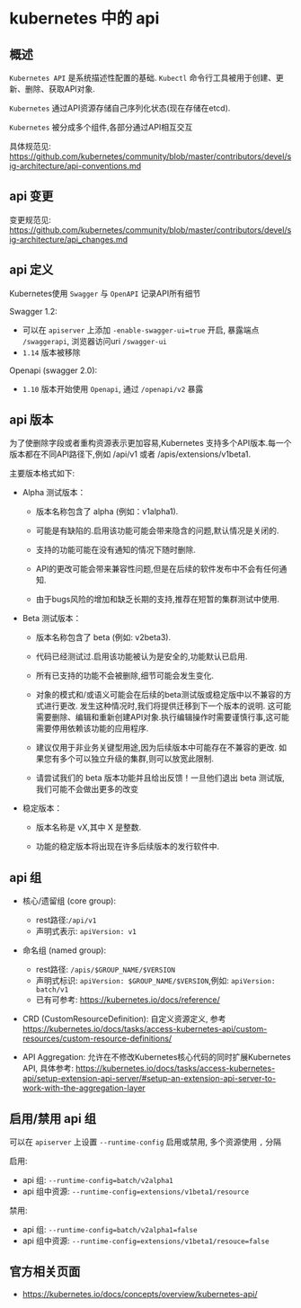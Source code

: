 # kubernetes 中的 api

## 概述

`Kubernetes API` 是系统描述性配置的基础. `Kubectl` 命令行工具被用于创建、更新、删除、获取API对象.

`Kubernetes` 通过API资源存储自己序列化状态(现在存储在etcd).

`Kubernetes` 被分成多个组件,各部分通过API相互交互

具体规范见: https://github.com/kubernetes/community/blob/master/contributors/devel/sig-architecture/api-conventions.md

## api 变更

变更规范见: https://github.com/kubernetes/community/blob/master/contributors/devel/sig-architecture/api_changes.md

## api 定义

Kubernetes使用 `Swagger` 与 `OpenAPI` 记录API所有细节

Swagger 1.2:

- 可以在 `apiserver` 上添加 `-enable-swagger-ui=true` 开启, 暴露端点 `/swaggerapi`, 浏览器访问uri `/swagger-ui`
- `1.14` 版本被移除

Openapi (swagger 2.0):

- `1.10` 版本开始使用 `Openapi`, 通过 `/openapi/v2` 暴露

## api 版本
为了使删除字段或者重构资源表示更加容易,Kubernetes 支持多个API版本.每一个版本都在不同API路径下,例如 /api/v1 或者 /apis/extensions/v1beta1.

主要版本格式如下:

- Alpha 测试版本：

  - 版本名称包含了 alpha (例如：v1alpha1).

  - 可能是有缺陷的.启用该功能可能会带来隐含的问题,默认情况是关闭的.

  - 支持的功能可能在没有通知的情况下随时删除.

  - API的更改可能会带来兼容性问题,但是在后续的软件发布中不会有任何通知.

  - 由于bugs风险的增加和缺乏长期的支持,推荐在短暂的集群测试中使用.

- Beta 测试版本：

  - 版本名称包含了 beta (例如: v2beta3).

  - 代码已经测试过.启用该功能被认为是安全的,功能默认已启用.

  - 所有已支持的功能不会被删除,细节可能会发生变化.

  - 对象的模式和/或语义可能会在后续的beta测试版或稳定版中以不兼容的方式进行更改. 发生这种情况时,我们将提供迁移到下一个版本的说明. 这可能需要删除、编辑和重新创建API对象.执行编辑操作时需要谨慎行事,这可能需要停用依赖该功能的应用程序.

  - 建议仅用于非业务关键型用途,因为后续版本中可能存在不兼容的更改. 如果您有多个可以独立升级的集群,则可以放宽此限制.

  - 请尝试我们的 beta 版本功能并且给出反馈！一旦他们退出 beta 测试版, 我们可能不会做出更多的改变

- 稳定版本：
  - 版本名称是 vX,其中 X 是整数.

  - 功能的稳定版本将出现在许多后续版本的发行软件中.

## api 组

- 核心/遗留组 (core group): 
  - rest路径:`/api/v1`
  - 声明式表示: `apiVersion: v1`
- 命名组 (named group):
  - rest路径: `/apis/$GROUP_NAME/$VERSION`
  - 声明式标识: `apiVersion: $GROUP_NAME/$VERSION`,例如: `apiVersion: batch/v1`
  - 已有可参考: https://kubernetes.io/docs/reference/

- CRD (CustomResourceDefinition): 自定义资源定义, 参考 https://kubernetes.io/docs/tasks/access-kubernetes-api/custom-resources/custom-resource-definitions/
- API Aggregation: 允许在不修改Kubernetes核心代码的同时扩展Kubernetes API, 具体参考: https://kubernetes.io/docs/tasks/access-kubernetes-api/setup-extension-api-server/#setup-an-extension-api-server-to-work-with-the-aggregation-layer

## 启用/禁用 api 组

可以在 `apiserver` 上设置 `--runtime-config` 启用或禁用, 多个资源使用 `,` 分隔

启用:
- api 组: `--runtime-config=batch/v2alpha1`
- api 组中资源: `--runtime-config=extensions/v1beta1/resource`

禁用:
- api 组: `--runtime-config=batch/v2alpha1=false`
- api 组中资源: `--runtime-config=extensions/v1beta1/resouce=false`

## 官方相关页面
- https://kubernetes.io/docs/concepts/overview/kubernetes-api/
